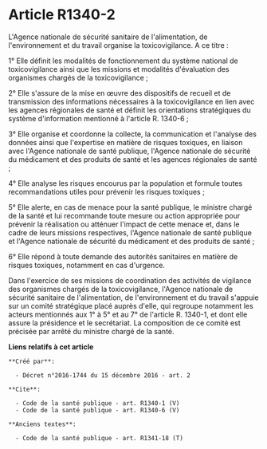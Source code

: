 # Article R1340-2

L'Agence nationale de sécurité sanitaire de l'alimentation, de l'environnement et du travail organise la toxicovigilance. A
ce titre : 

1° Elle définit les modalités de fonctionnement du système national de toxicovigilance ainsi que les missions et modalités
d'évaluation des organismes chargés de la toxicovigilance ; 

2° Elle s'assure de la mise en œuvre des dispositifs de recueil et de transmission des informations nécessaires à la
toxicovigilance en lien avec les agences régionales de santé et définit les orientations stratégiques du système
d'information mentionné à l'article R. 1340-6 ; 

3° Elle organise et coordonne la collecte, la communication et l'analyse des données ainsi que l'expertise en matière de
risques toxiques, en liaison avec l'Agence nationale de santé publique, l'Agence nationale de sécurité du médicament et des
produits de santé et les agences régionales de santé ; 

4° Elle analyse les risques encourus par la population et formule toutes recommandations utiles pour prévenir les risques
toxiques ; 

5° Elle alerte, en cas de menace pour la santé publique, le ministre chargé de la santé et lui recommande toute mesure ou
action appropriée pour prévenir la réalisation ou atténuer l'impact de cette menace et, dans le cadre de leurs missions
respectives, l'Agence nationale de santé publique et l'Agence nationale de sécurité du médicament et des produits de santé ; 

6° Elle répond à toute demande des autorités sanitaires en matière de risques toxiques, notamment en cas d'urgence. 

Dans l'exercice de ses missions de coordination des activités de vigilance des organismes chargés de la toxicovigilance,
l'Agence nationale de sécurité sanitaire de l'alimentation, de l'environnement et du travail s'appuie sur un comité
stratégique placé auprès d'elle, qui regroupe notamment les acteurs mentionnés aux 1° à 5° et au 7° de l'article R. 1340-1,
et dont elle assure la présidence et le secrétariat. La composition de ce comité est précisée par arrêté du ministre chargé
de la santé.

**Liens relatifs à cet article**

	**Créé par**:

	  - Décret n°2016-1744 du 15 décembre 2016 - art. 2

	**Cite**:

	  - Code de la santé publique - art. R1340-1 (V)
	  - Code de la santé publique - art. R1340-6 (V)

	**Anciens textes**:

	  - Code de la santé publique - art. R1341-18 (T)
